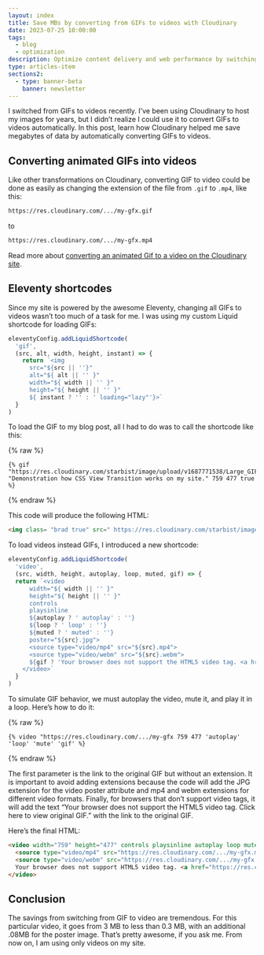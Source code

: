 ```yaml
---
layout: index
title: Save MBs by converting from GIFs to videos with Cloudinary
date: 2023-07-25 10:00:00
tags:
  - blog
  - optimization
description: Optimize content delivery and web performance by switching from GIFs to videos with Cloudinary, saving MBs for faster loading.
type: articles-item
sections2:
  - type: banner-beta
    banner: newsletter
---
```


I switched from GIFs to videos recently. I’ve been using Cloudinary to host my images for years, but I didn’t realize I could use it to convert GIFs to videos automatically. In this post, learn how Cloudinary helped me save megabytes of data by automatically converting GIFs to videos.

## Converting animated GIFs into videos

Like other transformations on Cloudinary, converting GIF to video could be done as easily as changing the extension of the file from `.gif` to `.mp4`, like this:

```html
https://res.cloudinary.com/.../my-gfx.gif
```

to

```html
https://res.cloudinary.com/.../my-gfx.mp4
```

Read more about [converting an animated Gif to a video on the Cloudinary site](https://cloudinary.com/documentation/animated_images#converting_an_animated_gif_to_video).

## Eleventy shortcodes

Since my site is powered by the awesome Eleventy, changing all GIFs to videos wasn’t too much of a task for me. I was using my custom Liquid shortcode for loading GIFs:

```js
eleventyConfig.addLiquidShortcode(
  'gif',
  (src, alt, width, height, instant) => {
    return `<img
      src="${src || ''}"
      alt="${ alt || '' }"
      width="${ width || '' }"
      height="${ height || '' }"
      ${ instant ? '' : ' loading="lazy"'}>`
  }
)
```

To load the GIF to my blog post, all I had to do was to call the shortcode like this:

{% raw %}
```liquid
{% gif "https://res.cloudinary.com/starbist/image/upload/v1687771538/Large_GIF_1458x916_qd6iqv" "Demonstration how CSS View Transition works on my site." 759 477 true %}
```
{% endraw %}

This code will produce the following HTML:

```html
<img class= "brad true" src=" https://res.cloudinary.com/starbist/image/upload/v1687771538/Large_GIF_1458x916_qd6iqv" alt=" Demonstration how CSS View Transition works on my site." width= "759" height= "477" loading= "lazy">
```

To load videos instead GIFs, I introduced a new shortcode:

```js
eleventyConfig.addLiquidShortcode(
  'video',
  (src, width, height, autoplay, loop, muted, gif) => {
  return `<video
      width="${ width || '' }"
      height="${ height || '' }"
      controls
      playsinline
      ${autoplay ? ' autoplay' : ''}
      ${loop ? ' loop' : ''}
      ${muted ? ' muted' : ''}
      poster="${src}.jpg">
      <source type="video/mp4" src="${src}.mp4">
      <source type="video/webm" src="${src}.webm">
      ${gif ? 'Your browser does not support the HTML5 video tag. <a href="' + src + '.gif">Click here to view original GIF</a>' : ''}
    </video>`
  }
)
```

To simulate GIF behavior, we must autoplay the video, mute it, and play it in a loop. Here’s how to do it:

{% raw %}
```liquid
{% video "https://res.cloudinary.com/.../my-gfx 759 477 'autoplay' 'loop' 'mute' 'gif' %}
```
{% endraw %}

The first parameter is the link to the original GIF but without an extension. It is important to avoid adding extensions because the code will add the JPG extension for the video poster attribute and mp4 and webm extensions for different video formats. Finally, for browsers that don’t support video tags, it will add the text “Your browser does not support the HTML5 video tag. Click here to view original GIF.” with the link to the original GIF.

Here’s the final HTML:

```html
<video width="759" height="477" controls playsinline autoplay loop muted poster="https://res.cloudinary.com/.../my-gfx.jpg">
  <source type="video/mp4" src="https://res.cloudinary.com/.../my-gfx.mp4">
  <source type="video/webm" src="https://res.cloudinary.com/.../my-gfx.webm">
  Your browser does not support HTML5 video tag. <a href="https://res.cloudinary.com/.../my-gfx.gif">Click here to view original GIF</a>.
</video>
```

## Conclusion

The savings from switching from GIF to video are tremendous. For this particular video, it goes from 3 MB to less than 0.3 MB, with an additional .08MB for the poster image. That’s pretty awesome, if you ask me. From now on, I am using only videos on my site.
